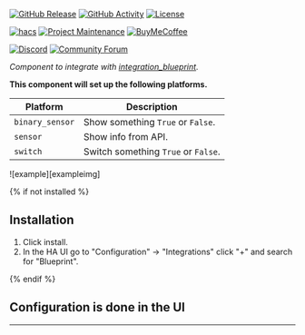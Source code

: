 [![GitHub Release][releases-shield]][releases]
[![GitHub Activity][commits-shield]][commits]
[![License][license-shield]][license]

[![hacs][hacsbadge]][hacs]
[![Project Maintenance][maintenance-shield]][user_profile]
[![BuyMeCoffee][buymecoffeebadge]][buymecoffee]

[![Discord][discord-shield]][discord]
[![Community Forum][forum-shield]][forum]

_Component to integrate with [integration_blueprint][integration_blueprint]._

**This component will set up the following platforms.**

Platform | Description
-- | --
`binary_sensor` | Show something `True` or `False`.
`sensor` | Show info from API.
`switch` | Switch something `True` or `False`.

![example][exampleimg]

{% if not installed %}
## Installation

1. Click install.
1. In the HA UI go to "Configuration" -> "Integrations" click "+" and search for "Blueprint".

{% endif %}


## Configuration is done in the UI

<!---->

***

[integration_blueprint]: https://github.com/lymanepp/ha-calibration
[buymecoffee]: https://www.buymeacoffee.com/lymanepp
[buymecoffeebadge]: https://img.shields.io/badge/buy%20me%20a%20coffee-donate-yellow.svg?style=for-the-badge
[commits-shield]: https://img.shields.io/github/commit-activity/y/lymanepp/ha-calibration.svg?style=for-the-badge
[commits]: https://github.com/lymanepp/ha-calibration/commits/master
[hacs]: https://hacs.xyz
[hacsbadge]: https://img.shields.io/badge/HACS-Custom-orange.svg?style=for-the-badge
[discord]: https://discord.gg/Qa5fW2R
[discord-shield]: https://img.shields.io/discord/330944238910963714.svg?style=for-the-badge
[forum-shield]: https://img.shields.io/badge/community-forum-brightgreen.svg?style=for-the-badge
[forum]: https://community.home-assistant.io/
[license]: https://github.com/lymanepp/ha-calibration/blob/main/LICENSE
[license-shield]: https://img.shields.io/github/license/lymanepp/ha-calibration.svg?style=for-the-badge
[maintenance-shield]: https://img.shields.io/badge/maintainer-Lyman%20Epp%20%40lymanepp-blue.svg?style=for-the-badge
[releases-shield]: https://img.shields.io/github/release/lymanepp/ha-calibration.svg?style=for-the-badge
[releases]: https://github.com/lymanepp/ha-calibration/releases
[user_profile]: https://github.com/lymanepp
